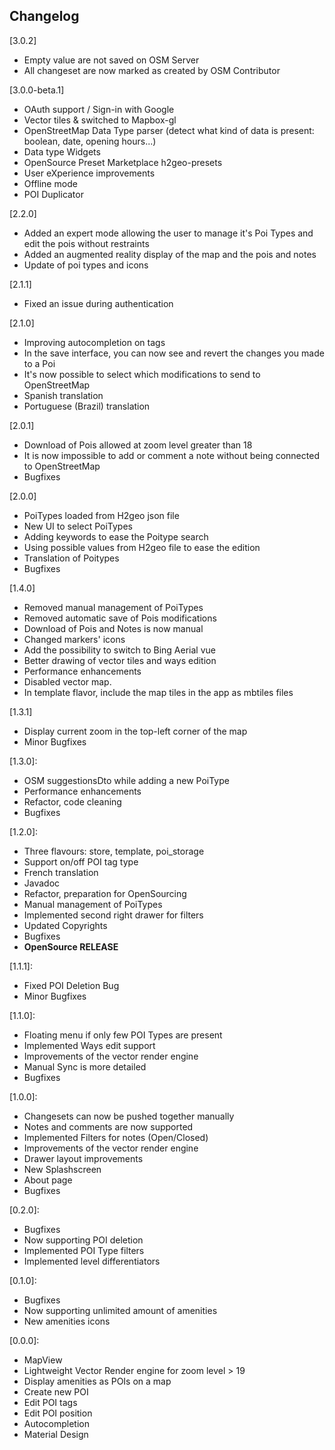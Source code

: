 ## Changelog
[3.0.2]

  - Empty value are not saved on OSM Server
  - All changeset are now marked as created by OSM Contributor

[3.0.0-beta.1]

 - OAuth support / Sign-in with Google
 - Vector tiles & switched to Mapbox-gl
 - OpenStreetMap Data Type parser (detect what kind of data is present: boolean, date, opening hours...)
 - Data type Widgets
 - OpenSource Preset Marketplace h2geo-presets
 - User eXperience improvements
 - Offline mode
 - POI Duplicator

[2.2.0]

 - Added an expert mode allowing the user to manage it's Poi Types and edit the pois without restraints
 - Added an augmented reality display of the map and the pois and notes
 - Update of poi types and icons

[2.1.1]

 - Fixed an issue during authentication

[2.1.0]

 - Improving autocompletion on tags
 - In the save interface, you can now see and revert the changes you made to a Poi
 - It's now possible to select which modifications to send to OpenStreetMap
 - Spanish translation
 - Portuguese (Brazil) translation

[2.0.1]

 - Download of Pois allowed at zoom level greater than 18
 - It is now impossible to add or comment a note without being connected to OpenStreetMap
 - Bugfixes

[2.0.0]

 - PoiTypes loaded from H2geo json file
 - New UI to select PoiTypes
 - Adding keywords to ease the Poitype search
 - Using possible values from H2geo file to ease the edition
 - Translation of Poitypes
 - Bugfixes

[1.4.0]

 - Removed manual management of PoiTypes
 - Removed automatic save of Pois modifications
 - Download of Pois and Notes is now manual
 - Changed markers' icons
 - Add the possibility to switch to Bing Aerial vue
 - Better drawing of vector tiles and ways edition
 - Performance enhancements
 - Disabled vector map.
 - In template flavor, include the map tiles in the app as mbtiles files

[1.3.1]

 - Display current zoom in the top-left corner of the map
 - Minor Bugfixes

[1.3.0]:

 - OSM suggestionsDto while adding a new PoiType
 - Performance enhancements
 - Refactor, code cleaning
 - Bugfixes

[1.2.0]:

 - Three flavours: store, template, poi_storage
 - Support on/off POI tag type
 - French translation
 - Javadoc
 - Refactor, preparation for OpenSourcing
 - Manual management of PoiTypes
 - Implemented second right drawer for filters
 - Updated Copyrights
 - Bugfixes
 - **OpenSource RELEASE**

[1.1.1]:

 - Fixed POI Deletion Bug
 - Minor Bugfixes

[1.1.0]:

 - Floating menu if only few POI Types are present
 - Implemented Ways edit support
 - Improvements of the vector render engine
 - Manual Sync is more detailed
 - Bugfixes

[1.0.0]:

 - Changesets can now be pushed together manually
 - Notes and comments are now supported
 - Implemented Filters for notes (Open/Closed)
 - Improvements of the vector render engine
 - Drawer layout improvements
 - New Splashscreen
 - About page
 - Bugfixes

[0.2.0]:

 - Bugfixes
 - Now supporting POI deletion
 - Implemented POI Type filters
 - Implemented level differentiators

[0.1.0]:

 - Bugfixes
 - Now supporting unlimited amount of amenities
 - New amenities icons

[0.0.0]:

 - MapView
 - Lightweight Vector Render engine for zoom level > 19
 - Display amenities as POIs on a map
 - Create new POI
 - Edit POI tags
 - Edit POI position
 - Autocompletion
 - Material Design
